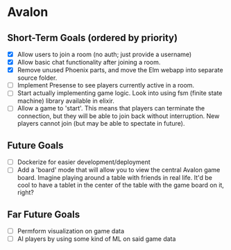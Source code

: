 # Avalon

Short-Term Goals (ordered by priority)
--
- [x] Allow users to join a room (no auth; just provide a username)
- [x] Allow basic chat functionality after joining a room.
- [x] Remove unused Phoenix parts, and move the Elm webapp into separate source folder.
- [ ] Implement Presense to see players currently active in a room.
- [ ] Start actually implementing game logic. Look into using fsm (finite state machine) library available in elixir.
- [ ] Allow a game to 'start'. This means that players can terminate the connection, but they will be able to join back without interruption. New players cannot join (but may be able to spectate in future).

Future Goals
---
- [ ] Dockerize for easier development/deployment
- [ ] Add a 'board' mode that will allow you to view the central Avalon game board. Imagine playing around a table with friends in real life. It'd be cool to have a tablet in the center of the table with the game board on it, right?

Far Future Goals
---
- [ ] Permform visualization on game data
- [ ] AI players by using some kind of ML on said game data
